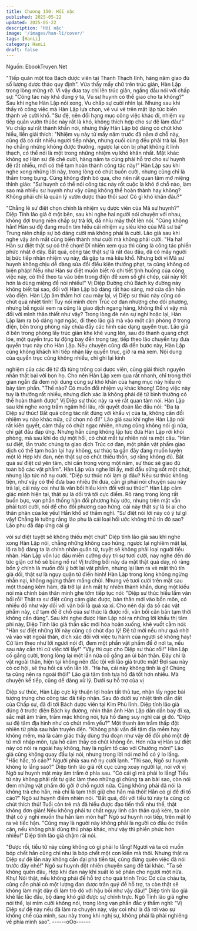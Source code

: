 ```yaml
---
title: Chương 150: Hối nặc
published: 2025-05-22
updated: 2025-05-22
description: 'Hối nặc'
image: '/images/han-li/cover/'
tags: [HanLi]
category: HanLi
draft: false
---
```


Nguồn: EbookTruyen.Net

"Tiếp quản một tòa Bách dược viên tại Thanh Thạch lĩnh, hàng
năm giao đủ số lượng dược thảo quy định".
Vừa thấy mấy chữ trên trúc giản, Hàn Lập trong lòng mừng rỡ. Vì
vậy đưa tay chỉ lên trúc giản, ngẩng đầu nói với chấp sự: "Công
tác này khá đúng ý ta, Vu sư huynh có thể giao cho ta không?"
Sau khi nghe Hàn Lập nói xong, Vu chấp sự cười nhìn lại. Nhưng
sau khi thấy rõ công việc mà Hàn Lập lựa chọn, vẻ vui vẻ trên mặt
lập tức biến thành vẻ cười khổ.
"Sư đệ, nên đổi hạng mục công việc khác đi, nhiệm vụ tiếp quản
vườn thúôc này rất là khó, không thích hợp cho sư đệ làm đâu!"
Vu chấp sự rất thành khẩn nói, nhưng thấy Hàn Lập bộ dáng có
chút khó hiểu, liền giải thích:
"Nhiệm vụ này từ mấy năm trước đã nằm ở chỗ này, cũng đã có
rất nhiều người tiếp nhận, nhưng cuối cùng đều phải trả lại. Bọn
họ chẳng những không được thưởng, ngược lại còn bị phạt không
ít linh thạch, có thể nói là một trong những nhiệm vụ khó khăn
nhất. Mặt khác không sợ Hàn sư đệ chê cười, hàng năm ta cũng
phải hỗ trợ cho sư huynh đệ rất nhiều, mới có thể tạm hoàn thành
công tác này!"
Hàn Lập sau khi nghe xong những lời này, trong lòng có chút
buồn cười, nhưng cũng chỉ là thầm trong bụng. Cũng không định
bỏ qua, cho nên rất quan tâm mở miệng thỉnh giáo:
"Sư huynh có thể nói công tác này rốt cuộc là khó ở chỗ nào, làm
sao mà nhiều sư huynh như vậy cũng không thể hoàn thành hay
không? Không phải chỉ là quản lý vườn dược thảo thôi sao! Có gì
khó khăn đâu?"

"Chẳng lẽ sư điệt chọn chính là nhiệm vụ dược viên của Mã sư
huynh?" Diệp Tính lão giả ở một bên, sau khi nghe hai người nói
chuyện với nhau, không đợi trung niên chấp sự trả lời, đã nhíu
mày thốt lên nói.
"Cũng không hẳn! Hàn sư đệ đang muốn tìm hiểu cái nhiệm vụ
siêu khó của Mã sư bá" Trung niên chấp sự bộ dáng cười mà
không phải là cười.
Lão giả sau khi nghe vậy ánh mắt cũng biến thành như cười mà
không phải cười.
"Ha ha! Hàn sư điệt thật sự có thể chọn! Dĩ nhiên xem qua thì
cũng là công tác phiền phức nhất ở đây. Bất quá, công tác thật sự
là rất đau đầu, đã có mấy người bị bức tiếp nhận nhiệm vụ này, đã
gặp ta mà kêu khổ. Nhưng bởi vì Mã sư huynh không chịu dễ
dàng sửa đổi điều kiện thưởng phạt, ta cũng không có biện pháp!
Nếu như Hàn sư điệt muốn biết rõ chi tiết tình huống của công
việc này, có thể theo ta vào bên trong điện để xem số ghi chép,
cái này tốt hơn là dùng miệng để nói nhiều!" Vị Diệp Đường chủ
Bách ky đường này không biết tại sao, đối với Hàn Lập bộ dáng
rất hào sảng, mở cửa dẫn hắn vào điện.
Hàn Lập âm thầm hơi cau mày lại, vị Diệp sư thúc này cũng có
chút quá nhiệt tình! Tuy nói mình đem Trúc cơ đan nhượng cho
đối phương, nhưng bề ngoài xem ra cũng là giao dịch ngang
hàng, không thể vì vậy mà đối với mình thân thiết như vậy?
Trong lòng đè nén sự nghi hoặc lại, Hàn Lập làm ra bộ dáng ngơ
ngác, đi theo lão giả mà vào một căn phòng ở trong điện, bên
trong phòng này chứa đầy các hình các dạng quyển trục.
Lão giả ở bên trong phòng lấy trúc giản khe khẽ vung lên, sau đó
thanh quang chợt lóe, một quyển trục tự động bay đến trong tay,
tiếp theo lão chuyển tay đưa quyển trục này cho Hàn Lập.
Nếu chuyện cũng đã đến bước này, Hàn Lập cũng không khách
khí tiếp nhận lấy quyển trục, giở ra mà xem.
Nội dung của quyển trục cũng không nhiều, chỉ ghi lại kinh

nghiệm của các đệ tử đã từng trông coi dược viên, cùng giải thích
nguyên nhân thất bại với bọn họ. Cho nên Hàn Lập xem qua rất
nhanh, chỉ trong thời gian ngắn đã đem nội dung cùng sự khó
khăn của hạng mục này hiểu rõ bảy tám phần.
"Thế nào? Có muốn đổi nhiệm vụ khác khong! Công việc này tuy
là thưởng rất nhiều, nhưng đích xác là không phải đệ tử bình
thường có thể hoàn thành được" Vị Diệp sư thúc này ra vẻ rất
quan tâm nói.
Hàn Lập sau khi nghe xong trầm ngâm hồi lâu, rồi quyết đoán lắc
đầu nói: "Đa tạ Diệp sư thúc! Bất quá công tác rất đúng với khẩu
vị của ta, không cần đổi nhiệm vụ nào khác nữa, cứ chọn nó đi!"
Lão giả sau khi nghe Hàn Lập nói rất kiên quyết, cảm thấy có chút
ngạc nhiên, nhưng cũng không nói gì nữa, chỉ gật đầu đáp ứng.
Nhưng hắn cũng không lập tức đưa Hàn Lập rời khỏi phòng, mà
sau khi do dự một hồi, có chút mất tự nhiên nói ra một câu.
"Hàn sư điệt, lần trước chúng ta giao dịch Trúc cơ đan, một phần
vật phẩm giao dịch có thể tạm hoãn lại hay không, sư thúc ta gần
đây đang muốn luyện một lô Hợp khí đan, nên thật sự có chút
thiếu thốn, sợ rằng không đủ. Bất quá sư điệt cứ yên tâm, chỉ cần
trong vòng một năm, sư thúc sẽ giao đủ toàn bộ các vật phẩm".
Hàn Lập vừa nghe lời ấy, mới đầu sửng sốt một chút, nhưng lập
tức nở nụ cười.
"Diệp sư thúc nói làm gì đâu? Nếu sư thúc không tiện, như vậy có
thể đưa bao nhiêu thì đưa, cần gì phải nói chuyện sau này trả lại,
cái này coi như là vãn bối hiếu kính đối với sư thúc!"
Hàn Lập cảm giác mình hiện tại, thật sự là dối trá tới cực điểm.
Rõ ràng trong lòng rất buồn bực, vạn phần thống hận đối phương
hủy ước, nhưng trên mặt vẫn phải tươi cười, nói để cho đối
phương cao hứng. cái này thật sự là bi ai cho thân phân của kẻ
yếu! Hắn khổ sở thầm nghĩ.
"Sư điệt nói lời này có ý tứ gì vậy! Chẳng lẻ tưởng rằng lão phu là
cái loại hối ước không thủ tín đó sao? Lão phu đã đáp ứng cái gì

vói sư điệt tuyệt sẽ không thiếu một chút" Diệp tính lão giả sau khi
nghe xong Hàn Lập nói, chẳng những không cao hứng, ngược lại
nghiêm mặt lại, lộ ra bộ dáng ta là chính nhân quân tử, tuyệt sẽ
không phải loại người tiểu nhân.
Hàn Lập vốn lúc đầu miễn cưỡng duy trì sự tươi cười, nay nghe
đến đó tức giận cơ hồ sẽ bùng nổ ra!
Vị trưởng bối này da mặt thật quá dày, rõ ràng bổn ý chính là
muốn đổi ý bớt lại vật phẩm, nhưng lại làm ra vẻ mặt thủ tín giả
dối, thật sự là ngụy quân tử điển hình!
Hàn Lập trong lòng không ngừng nhẫn nại, không ngừng thầm
mắng chửi. Nhưng vẻ tươi cười trên mặt sau một thoáng kềm
hãm, đã trở lại ánh mắt tự nhiên thành khẩn, dùng một kiểu nói
mà chính bản thân mình ghe tớm tiếp tục nói:
"Diệp sư thúc hiểu lầm vãn bối rồi! Thật ra sư điệt cũng cảm giác
được, bản thân mới vào bổn môn, có nhiều đồ như vậy đối với
vãn bối là quá xa xỉ. Cho nên đại đa số các vật phẩm này, cứ tạm
để ở chỗ của sư thúc là được rồi, vãn bối căn bản tạm thời không
cần dùng".
Sau khi nghe được Hàn Lập nói ra những lời khẩu thị tâm phi này,
Diệp Tính lão giả thần sắc mới hòa hoãn xuống, khẽ vuốt cằm
nói: "Hàn sư điệt những lời này cũng có chút đạo lý! Đệ tử mới
nếu như quá nhờ vả vào vật ngoài thân, đích xác đối với việc tu
hành của ngươi sẽ không hay! Cứ làm theo như lời ngươi nói đi,
đem một phần vật phẩm để ở nơi ta, nếu sau này cần thì cứ việc
tới lấy!"
"Vậy thì cực cho Diệp sư thúc rồi!" Hàn Lập cố gắng cười, trong
lòng lại một lần nữa cố gắng an ủi bản thân. Đây chỉ là vật ngoài
thân, hiện tại không nên đắc tội với lão giả trước mặt! Đợi sau này
có cơ hội, sẽ thu hồi cả vốn lẫn lời.
"Ha ha, cái này không tính là gì! Chúng ta cũng nên ra ngoài thôi!"
Lão giả tâm tình tựa hồ đã tốt hơn nhiều.
Mà chuyện kế tiếp, cũng dể dàng xử lý. Dưới sự hỗ trợ của vị

Diệp sư thúc, Hàn Lập cực kỳ thuận lợi hoàn tất thủ tục, nhận lấy
ngọc bài tượng trưng cho công tác đã tiếp nhận. Sau đó dưới sự
nhiệt tình dẫn dắt của Chấp sự, đã đi tới Bách dược viên tại Kim
Phù lĩnh.
Diệp tính lão giả đứng ở trước điện Bách ky đường, nhìn thân
ảnh Hàn Lập dần dần bay đi xa, sắc mặt âm trầm, trầm mặc
không nói, tựa hồ đang suy nghĩ cái gì đó.
"Diệp sư đệ tâm địa hình như có chút mềm yếu?" Một thanh âm
trầm thấp đột nhiên từ phía sau hắn truyền đến.
"Không phải vấn đề tâm địa mềm hay không mềm, mà là cảm
giác thấy dùng thủ đoạn như vậy để đối phó một đệ tử mới nhập
môn, tựa hồ cảm thấy có chút không ổn. Hơn nữa vị Hàn sư điệt
này có nói ra ngoài hay không, hay là ngầm tố cáo với Chưởng
môn!" Lão giả cũng không quay đầu lại nói, nhưng trong lời nói
mơ hồ có ý lo lắng.
"Hắc hắc, tố cáo?" Người phía sau nở nụ cười lạnh.
"Thì sao, Ngô sư huynh không lo lắng sao?" Diệp tính lão giả rốt
cục cũng xoay người lại, nói với vị Ngô sư huynh mặt mày âm
trầm ở phía sau.
"Có cái gì mà phải lo lắng! Tiểu tử này không phải rất tự giác làm
theo những gì chúng ta an bài sao, còn nói đem những vật phẩm
đó gởi ở chỗ ngươi nữa. Cũng không phải đã nói là không trả cho
hắn, mà chỉ là tạm thời giữ cho hắn mà thôi! Hắn có gì để đi tố
cáo?" Ngô sư huynh điềm nhiên nói.
"Bất quá, đối với tiểu tử này ta cũng có chút thích thú! Tuổi còn trẻ
mà đã hiểu được đạo tiến thối như thế, thật không đơn giản! Nếu
không phải tư chất ngụy linh căn thân quá kém, ta còn thật có ý
nghĩ muốn thu hắn làm môn hạ!" Ngô sư huynh nói tiếp, trên mặt
lộ ra vẻ tiếc hận.
"Cũng may là người này không phải là người có đầu óc thiển cận,
nếu không phải dùng thủ pháp khác, như vậy thì phiền phức hơn
nhiều!" Diệp tính lão giả chậm rãi nói.

"Được rồi, tiểu tử này cũng không có gì phải lo lắng! Ngươi và ta
có muốn bóp chết hắn cũng chỉ như là bóp chết một con kiến mà
thôi. Nhưng thật ra Diệp sư đệ lần này không cần đại phá tiền tài,
cũng đừng quên việc đã nói trước đây nhé!" Ngô sư huynh đột
nhiên chuyển sang đề tài khác.
"Ta sẽ không quên đâu, Hợp khí đan này khi xuất lò sẽ phân cho
ngươi một nửa. Khụ! Nói thật, nếu không phải để hỗ trợ cho quá
trình Trúc Cơ của cháu ta, cũng cần phải có một lượng đan dược
trân quý để hỗ trợ, ta còn thật sẽ không làm mặt dày đi làm trò đó
với hậu bối như vậy đâu!" Diệp tính lão giả khẽ lắc lắc đầu, bộ
dáng khó giữ được sự chính trực.
Ngô Tính lão giả nghe nói thế, lại mỉm cười không nói, trong lòng
vạn phần đắc ý thầm nghĩ:
"Vị Diệp sư đệ này nếu đã làm ra chuyện này, vậy coi như là đã
rơi vào sự khống chế của mình, sau này trong khi nghị sự, không
phải là phải nghiêng về phía mình sao".
------oOo------
